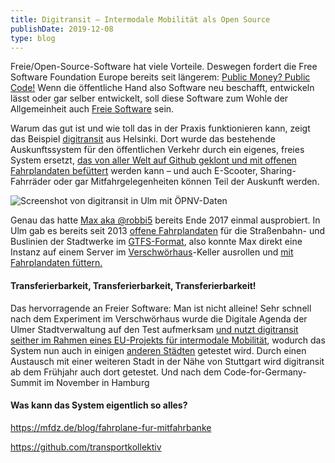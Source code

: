 ```yaml
---
title: Digitransit – Intermodale Mobilität als Open Source
publishDate: 2019-12-08
type: blog
---
```


Freie/Open-Source-Software hat viele Vorteile. Deswegen fordert die Free Software Foundation Europe bereits seit längerem: [Public Money? Public Code!](https://publiccode.eu/) Wenn die öffentliche Hand also Software neu beschafft, entwickeln lässt oder gar selber entwickelt, soll diese Software zum Wohle der Allgemeinheit auch [Freie Software](https://de.wikipedia.org/wiki/Freie_Software) sein.

Warum das gut ist und wie toll das in der Praxis funktionieren kann, zeigt das Beispiel [digitransit](https://digitransit.fi/en/) aus Helsinki. Dort wurde das bestehende Auskunftssystem für den öffentlichen Verkehr durch ein eigenes, freies System ersetzt, [das von aller Welt auf Github geklont und mit offenen Fahrplandaten befüttert](https://github.com/HSLdevcom/) werden kann – und auch E-Scooter, Sharing-Fahrräder oder gar Mitfahrgelegenheiten können Teil der Auskunft werden.

![Screenshot von digitransit in Ulm mit ÖPNV-Daten](/advent19/08_digitransit-191017.png)

Genau das hatte [Max aka @robbi5](https://robbi5.de/) bereits Ende 2017 einmal ausprobiert. In Ulm gab es bereits seit 2013 [offene Fahrplandaten](https://www.swu.de/privatkunden/service/mobilitaet/gtfs-daten/) für die Straßenbahn- und Buslinien der Stadtwerke im [GTFS-Format](https://de.wikipedia.org/wiki/General_Transit_Feed_Specification), also konnte Max direkt eine Instanz auf einem Server im [Verschwörhaus](https://verschwoerhaus.de)-Keller ausrollen und [mit Fahrplandaten füttern.](https://digitransit.im.verschwoerhaus.de/)

#### Transferierbarkeit, Transferierbarkeit, Transferierbarkeit!

Das hervorragende an Freier Software: Man ist nicht alleine! Sehr schnell nach dem Experiment im Verschwörhaus wurde die Digitale Agenda der Ulmer Stadtverwaltung auf den Test aufmerksam [und nutzt digitransit seither im Rahmen eines EU-Projekts für intermodale Mobilität](https://ulm.dev/projects/digitransit/), wodurch das System nun auch in einigen [anderen Städten](https://cityrouting.e-gpp.hr/) getestet wird. Durch einen Austausch mit einer weiteren Stadt in der Nähe von Stuttgart wird digitransit ab dem Frühjahr auch dort getestet. Und nach dem Code-for-Germany-Summit im November in Hamburg 

#### Was kann das System eigentlich so alles?

https://mfdz.de/blog/fahrplane-fur-mitfahrbanke

https://github.com/transportkollektiv

